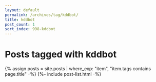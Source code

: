 ```yaml
---
layout: default
permalink: /archives/tag/kddbot/
title: kddbot
post_count: 1
sort_index: 998-kddbot
---
```

<h1 class="page-heading">Posts tagged with kddbot</h1>
{% assign posts = site.posts | where_exp: "item", "item.tags contains page.title" -%}
{%- include post-list.html -%}
